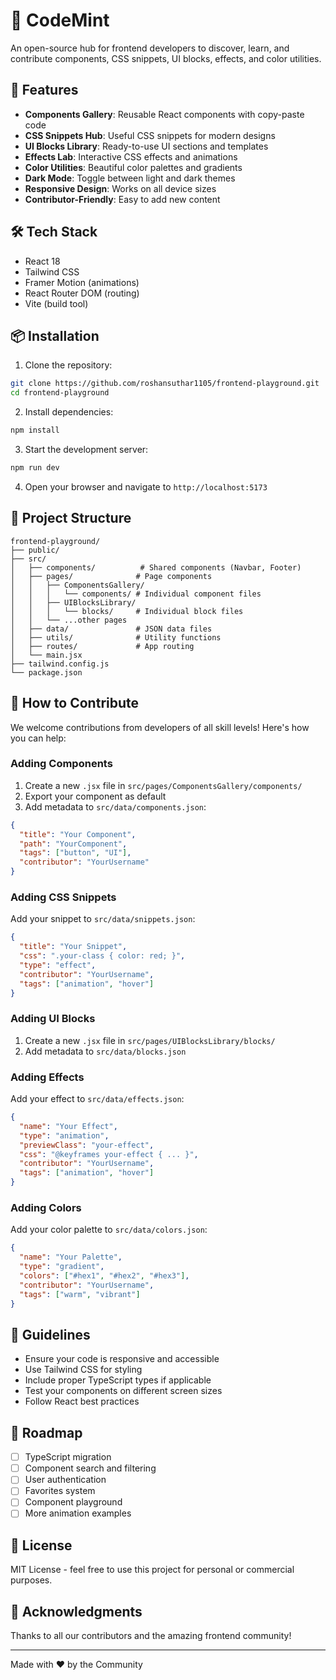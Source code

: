 # 🎨 CodeMint

An open-source hub for frontend developers to discover, learn, and contribute components, CSS snippets, UI blocks, effects, and color utilities.

## 🚀 Features

- **Components Gallery**: Reusable React components with copy-paste code
- **CSS Snippets Hub**: Useful CSS snippets for modern designs
- **UI Blocks Library**: Ready-to-use UI sections and templates
- **Effects Lab**: Interactive CSS effects and animations
- **Color Utilities**: Beautiful color palettes and gradients
- **Dark Mode**: Toggle between light and dark themes
- **Responsive Design**: Works on all device sizes
- **Contributor-Friendly**: Easy to add new content

## 🛠️ Tech Stack

- React 18
- Tailwind CSS
- Framer Motion (animations)
- React Router DOM (routing)
- Vite (build tool)

## 📦 Installation

1. Clone the repository:
```bash
git clone https://github.com/roshansuthar1105/frontend-playground.git
cd frontend-playground
```

2. Install dependencies:
```bash
npm install
```

3. Start the development server:
```bash
npm run dev
```

4. Open your browser and navigate to `http://localhost:5173`

## 📁 Project Structure

```
frontend-playground/
├── public/
├── src/
│   ├── components/          # Shared components (Navbar, Footer)
│   ├── pages/              # Page components
│   │   ├── ComponentsGallery/
│   │   │   └── components/ # Individual component files
│   │   ├── UIBlocksLibrary/
│   │   │   └── blocks/     # Individual block files
│   │   └── ...other pages
│   ├── data/               # JSON data files
│   ├── utils/              # Utility functions
│   ├── routes/             # App routing
│   └── main.jsx
├── tailwind.config.js
└── package.json
```

## 🤝 How to Contribute

We welcome contributions from developers of all skill levels! Here's how you can help:

### Adding Components

1. Create a new `.jsx` file in `src/pages/ComponentsGallery/components/`
2. Export your component as default
3. Add metadata to `src/data/components.json`:
```json
{
  "title": "Your Component",
  "path": "YourComponent",
  "tags": ["button", "UI"],
  "contributor": "YourUsername"
}
```

### Adding CSS Snippets

Add your snippet to `src/data/snippets.json`:
```json
{
  "title": "Your Snippet",
  "css": ".your-class { color: red; }",
  "type": "effect",
  "contributor": "YourUsername",
  "tags": ["animation", "hover"]
}
```

### Adding UI Blocks

1. Create a new `.jsx` file in `src/pages/UIBlocksLibrary/blocks/`
2. Add metadata to `src/data/blocks.json`

### Adding Effects

Add your effect to `src/data/effects.json`:
```json
{
  "name": "Your Effect",
  "type": "animation",
  "previewClass": "your-effect",
  "css": "@keyframes your-effect { ... }",
  "contributor": "YourUsername",
  "tags": ["animation", "hover"]
}
```

### Adding Colors

Add your color palette to `src/data/colors.json`:
```json
{
  "name": "Your Palette",
  "type": "gradient",
  "colors": ["#hex1", "#hex2", "#hex3"],
  "contributor": "YourUsername",
  "tags": ["warm", "vibrant"]
}
```

## 📝 Guidelines

- Ensure your code is responsive and accessible
- Use Tailwind CSS for styling
- Include proper TypeScript types if applicable
- Test your components on different screen sizes
- Follow React best practices

## 🎯 Roadmap

- [ ] TypeScript migration
- [ ] Component search and filtering
- [ ] User authentication
- [ ] Favorites system
- [ ] Component playground
- [ ] More animation examples

## 📄 License

MIT License - feel free to use this project for personal or commercial purposes.

## 🙏 Acknowledgments

Thanks to all our contributors and the amazing frontend community!

---

Made with ❤️ by the Community